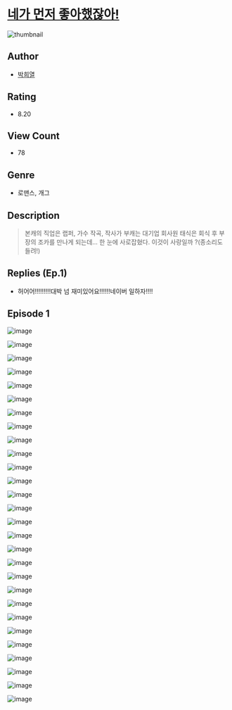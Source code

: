 # [네가 먼저 좋아했잖아!](https://comic.naver.com/challenge/list?titleId=810688)
![thumbnail](https://image-comic.pstatic.net/user_contents_data/challenge_comic/2023/05/24/366873/upload_3690189936792004147_480x623.jpeg)

## Author
- [박희열](https://comic.naver.com/artistTitle?id=366873)

## Rating
- 8.20

## View Count
- 78

## Genre
- 로맨스, 개그

## Description
> 본캐의 직업은 랩퍼, 가수 작곡, 작사가 부캐는 대기업 회사원 태식은 회식 후 부장의 조카를 만나게 되는데... 한 눈에 사로잡혔다. 이것이 사랑일까 ?(종소리도 들려!)

## Replies (Ep.1)
- 허어어!!!!!!!!!대박 넘 재미있어요!!!!!!네이버 일하자!!!!

## Episode 1
![image](https://image-comic.pstatic.net/user_contents_data/challenge_comic/2023/05/24/366873/upload_4136052909906736739.jpeg)

![image](https://image-comic.pstatic.net/user_contents_data/challenge_comic/2023/05/24/366873/upload_3835156348751208801.jpeg)

![image](https://image-comic.pstatic.net/user_contents_data/challenge_comic/2023/05/24/366873/upload_3847589445896253490.jpeg)

![image](https://image-comic.pstatic.net/user_contents_data/challenge_comic/2023/05/24/366873/upload_3486456136770662968.jpeg)

![image](https://image-comic.pstatic.net/user_contents_data/challenge_comic/2023/05/24/366873/upload_7293640500008084836.jpeg)

![image](https://image-comic.pstatic.net/user_contents_data/challenge_comic/2023/05/24/366873/upload_3906372619677491765.jpeg)

![image](https://image-comic.pstatic.net/user_contents_data/challenge_comic/2023/05/24/366873/upload_7017505653805834552.jpeg)

![image](https://image-comic.pstatic.net/user_contents_data/challenge_comic/2023/05/24/366873/upload_3630800040448046897.jpeg)

![image](https://image-comic.pstatic.net/user_contents_data/challenge_comic/2023/05/24/366873/upload_7234244684273772081.jpeg)

![image](https://image-comic.pstatic.net/user_contents_data/challenge_comic/2023/05/24/366873/upload_4063151978337362278.jpeg)

![image](https://image-comic.pstatic.net/user_contents_data/challenge_comic/2023/05/24/366873/upload_3689122512982402355.jpeg)

![image](https://image-comic.pstatic.net/user_contents_data/challenge_comic/2023/05/24/366873/upload_3546413398381519460.jpeg)

![image](https://image-comic.pstatic.net/user_contents_data/challenge_comic/2023/05/24/366873/upload_7291389803981006179.jpeg)

![image](https://image-comic.pstatic.net/user_contents_data/challenge_comic/2023/05/24/366873/upload_4063988912025057333.jpeg)

![image](https://image-comic.pstatic.net/user_contents_data/challenge_comic/2023/05/24/366873/upload_3689121228689531697.jpeg)

![image](https://image-comic.pstatic.net/user_contents_data/challenge_comic/2023/05/24/366873/upload_3991375855017538609.jpeg)

![image](https://image-comic.pstatic.net/user_contents_data/challenge_comic/2023/05/24/366873/upload_3919031515235824185.jpeg)

![image](https://image-comic.pstatic.net/user_contents_data/challenge_comic/2023/05/24/366873/upload_7365185528333887025.jpeg)

![image](https://image-comic.pstatic.net/user_contents_data/challenge_comic/2023/05/24/366873/upload_7148392823592739430.jpeg)

![image](https://image-comic.pstatic.net/user_contents_data/challenge_comic/2023/05/24/366873/upload_3832951845134099254.jpeg)

![image](https://image-comic.pstatic.net/user_contents_data/challenge_comic/2023/05/24/366873/upload_7364287218778058802.jpeg)

![image](https://image-comic.pstatic.net/user_contents_data/challenge_comic/2023/05/24/366873/upload_4134929191859992164.jpeg)

![image](https://image-comic.pstatic.net/user_contents_data/challenge_comic/2023/05/24/366873/upload_7089006908613354341.jpeg)

![image](https://image-comic.pstatic.net/user_contents_data/challenge_comic/2023/05/24/366873/upload_7162192600826983479.jpeg)

![image](https://image-comic.pstatic.net/user_contents_data/challenge_comic/2023/05/24/366873/upload_7148678486199383906.jpeg)

![image](https://image-comic.pstatic.net/user_contents_data/challenge_comic/2023/05/24/366873/upload_3474636398801203300.jpeg)

![image](https://image-comic.pstatic.net/user_contents_data/challenge_comic/2023/05/24/366873/upload_3907211765371909945.jpeg)

![image](https://image-comic.pstatic.net/user_contents_data/challenge_comic/2023/05/24/366873/upload_3919883413496082738.jpeg)
